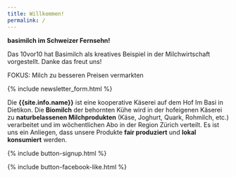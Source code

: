 ```yaml
---
title: Willkommen!
permalink: /
---
```


<div class="alert alert-success" role="alert" data-href="https://www.srf.ch/play/tv/10vor10/video/fokus-milch-zu-besseren-preisen-vermarkten?id=7ff6122e-25fa-4df0-8859-5057545c0724&fbclid=IwAR1dKkIlR154s6tRUTXvv9Hk0eSYdWD3ve_rjVQ3f2RonXKJy8TCU-X4zZo/">
  <div style="font-weight:bold;">
  basimilch im Schweizer Fernsehn!
  </div>

Das 10vor10 hat Basimilch als kreatives Beispiel in der Milchwirtschaft vorgestellt. Danke das freut uns!

FOKUS: Milch zu besseren Preisen vermarkten
  
   </div>  
   
{% include newsletter_form.html %}


Die **{{site.info.name}}** ist eine kooperative Käserei auf dem
Hof Im Basi in Dietikon. Die **Biomilch** der behornten Kühe wird in der
hofeigenen Käserei zu **naturbelassenen Milchprodukten** (Käse, Joghurt, Quark,
Rohmilch, etc.) verarbeitet und im wöchentlichen Abo in der Region
Zürich verteilt. Es ist uns ein Anliegen, dass unsere Produkte **fair produziert**
und **lokal konsumiert** werden.

{% include button-signup.html %}   

{% include button-facebook-like.html %}


